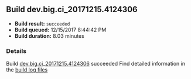 ## Build dev.big.ci_20171215.4124306
- **Build result:** `succeeded`
- **Build queued:** 12/15/2017 8:44:42 PM
- **Build duration:** 8.03 minutes
### Details
Build [dev.big.ci_20171215.4124306](https://winappstudio.visualstudio.com/web/build.aspx?pcguid=a4ef43be-68ce-4195-a619-079b4d9834c2&builduri=vstfs%3a%2f%2f%2fBuild%2fBuild%2f24306) succeeded
Find detailed information in the [build log files](https://uwpctdiags.blob.core.windows.net/buildlogs/dev.big.ci_20171215.4124306_logs.zip)
